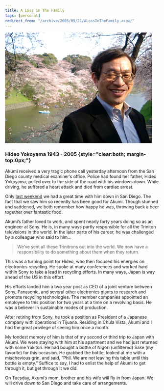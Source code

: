 ```yaml
---
title: A Loss In The Family
tags: [personal]
redirect_from: "/archive/2005/05/21/ALossInTheFamily.aspx/"
---
```


![Hideo Yokoyama](/images/HideoYokoyama.jpg)

### Hideo Yokoyama 1943 - 2005 {style="clear:both; margin-top:0px;"}

Akumi received a very tragic phone call yesterday afternoon from the San
Diego county medical examiner’s office. Police had found her father,
Hideo Yokoyama, pulled over to the side of the road with his windows
down. While driving, he suffered a heart attack and died from cardiac
arrest.

Only [last weekend](https://haacked.com/archive/2005/05/14/drove-down-to-san-diego.aspx/) we
had a great time with him down in San Diego. The fact that we saw him so
recently has been good for Akumi. Though stunned and saddened, we both
remember how happy he was, throwing back a beer together over fantastic
food.

Akumi’s father loved to work, and spent nearly forty years doing so as
an engineer at Sony. He is, in many ways partly responsible for all the
Triniton televisions in the world. In the later parts of his career, he
was challenged by a colleague who said to him...

> We’ve sent all these Trinitrons out into the world. We now have a
> responsibility to do something about them when they return.

This was a turning point for Hideo, who then focused his energies on
electronics recycling. He spoke at many conferences and worked hard
within Sony to take a lead in recycling efforts. In many ways, Japan is
way ahead of the US in this effort.

His efforts landed him a two year post as CEO of a joint venture between
Sony, Panasonic, and several other electronics giants to research and
promote recycling technologies. The member companies appointed an
employee to this position for two years at a time on a revolving basis.
He was a believer in sustainable modes of production.

After retiring from Sony, he took a position as President of a Japanese
company with operations in Tijuana. Residing in Chula Vista, Akumi and I
had the great privilege of seeing him once a month.

My fondest memory of him is that of my second or third trip to Japan
with Akumi. We were staying with him at his apartment and we had just
returned with some Yakitori. He had bought a bottle of Nigori
(unfiltered) Sake (my favorite) for this occasion. He grabbed the
bottle, looked at me with a mischevious grin, and said, “Phil. We are
not leaving this table until this bottle is empty.” Suffice to say, I
had to enlist the help of Akumi to get through it, but get through it we
did.

On Tuesday, Akumi’s mom, brother and his wife will fly in from Japan. We
will drive down to San Diego and take care of arrangements.

